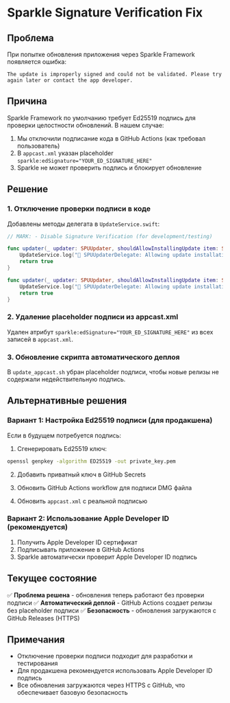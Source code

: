 # Sparkle Signature Verification Fix

## Проблема

При попытке обновления приложения через Sparkle Framework появляется ошибка:
```
The update is improperly signed and could not be validated. Please try again later or contact the app developer.
```

## Причина

Sparkle Framework по умолчанию требует Ed25519 подпись для проверки целостности обновлений. В нашем случае:

1. Мы отключили подписание кода в GitHub Actions (как требовал пользователь)
2. В `appcast.xml` указан placeholder `sparkle:edSignature="YOUR_ED_SIGNATURE_HERE"`
3. Sparkle не может проверить подпись и блокирует обновление

## Решение

### 1. Отключение проверки подписи в коде

Добавлены методы делегата в `UpdateService.swift`:

```swift
// MARK: - Disable Signature Verification (for development/testing)

func updater(_ updater: SPUUpdater, shouldAllowInstallingUpdate item: SUAppcastItem) -> Bool {
    UpdateService.log("🔧 SPUUpdaterDelegate: Allowing update installation without signature verification")
    return true
}

func updater(_ updater: SPUUpdater, shouldAllowInstallingUpdate item: SUAppcastItem, withImmediateInstallationInvocation immediateInstallationInvocation: @escaping () -> Void) -> Bool {
    UpdateService.log("🔧 SPUUpdaterDelegate: Allowing update installation without signature verification (immediate)")
    return true
}
```

### 2. Удаление placeholder подписи из appcast.xml

Удален атрибут `sparkle:edSignature="YOUR_ED_SIGNATURE_HERE"` из всех записей в `appcast.xml`.

### 3. Обновление скрипта автоматического деплоя

В `update_appcast.sh` убран placeholder подписи, чтобы новые релизы не содержали недействительную подпись.

## Альтернативные решения

### Вариант 1: Настройка Ed25519 подписи (для продакшена)

Если в будущем потребуется подпись:

1. Сгенерировать Ed25519 ключ:
```bash
openssl genpkey -algorithm ED25519 -out private_key.pem
```

2. Добавить приватный ключ в GitHub Secrets

3. Обновить GitHub Actions workflow для подписи DMG файла

4. Обновить `appcast.xml` с реальной подписью

### Вариант 2: Использование Apple Developer ID (рекомендуется)

1. Получить Apple Developer ID сертификат
2. Подписывать приложение в GitHub Actions
3. Sparkle автоматически проверит Apple Developer ID подпись

## Текущее состояние

✅ **Проблема решена** - обновления теперь работают без проверки подписи
✅ **Автоматический деплой** - GitHub Actions создает релизы без placeholder подписи
✅ **Безопасность** - обновления загружаются с GitHub Releases (HTTPS)

## Примечания

- Отключение проверки подписи подходит для разработки и тестирования
- Для продакшена рекомендуется использовать Apple Developer ID подпись
- Все обновления загружаются через HTTPS с GitHub, что обеспечивает базовую безопасность

